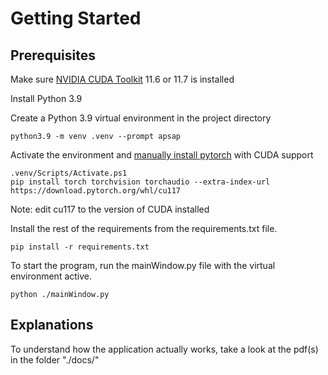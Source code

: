 # Getting Started

## Prerequisites

Make sure [NVIDIA CUDA Toolkit](https://developer.nvidia.com/cuda-downloads?target_os=Windows&target_arch=x86_64&target_version=11&target_type=exe_local) 11.6 or 11.7 is installed

Install Python 3.9

Create a Python 3.9 virtual environment in the project directory

```
python3.9 -m venv .venv --prompt apsap
```

Activate the environment and [manually install pytorch](https://pytorch.org/get-started/locally/#windows-verification) with CUDA support

```
.venv/Scripts/Activate.ps1
pip install torch torchvision torchaudio --extra-index-url https://download.pytorch.org/whl/cu117
```

Note: edit cu117 to the version of CUDA installed

Install the rest of the requirements from the requirements.txt file.

```
pip install -r requirements.txt
```

To start the program, run the mainWindow.py file with the virtual environment active.

```
python ./mainWindow.py
```
## Explanations

To understand how the application actually works, take a look at the pdf(s) in the folder "./docs/"